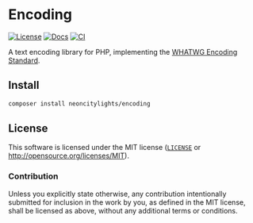 # Encoding
[![License][license-badge]][license-url]
[![Docs][docs-badge]][docs-url]
[![CI][ci-badge]][ci-url]

[license-badge]: https://img.shields.io/badge/License-MIT-blue.svg?style=flat-square
[license-url]: #license
[docs-badge]: https://img.shields.io/github/deployments/php-lights/encoding/github-pages?label=docs&style=flat-square
[docs-url]: https://php-lights.github.io/encoding/
[ci-badge]: https://img.shields.io/github/actions/workflow/status/php-lights/encoding/.github/workflows/php.yml?style=flat-square
[ci-url]: https://github.com/php-lights/encoding/actions/workflows/php.yml

A text encoding library for PHP, implementing the [WHATWG Encoding Standard](https://encoding.spec.whatwg.org).

## Install
```sh
composer install neoncitylights/encoding
```

## License
This software is licensed under the MIT license ([`LICENSE`](./LICENSE) or <http://opensource.org/licenses/MIT>).

### Contribution
Unless you explicitly state otherwise, any contribution intentionally submitted for inclusion in the work by you, as defined in the MIT license, shall be licensed as above, without any additional terms or conditions.
